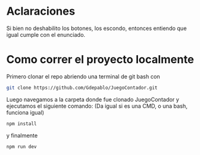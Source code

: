 # Aclaraciones
Si bien no deshabilito los botones, los escondo, entonces entiendo que igual cumple con el enunciado.

# Como correr el proyecto localmente

Primero clonar el repo abriendo una terminal de git bash con
```bash
git clone https://github.com/Gdepablo/JuegoContador.git
```
Luego navegamos a la carpeta donde fue clonado JuegoContador y ejecutamos el siguiente comando:
(Da igual si es una CMD, o una bash, funciona igual)

```bash
npm install
```

y finalmente 

```bash
npm run dev
```

